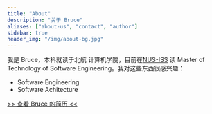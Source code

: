 ```yaml
---
title: "About"
description: "关于 Bruce"
aliases: ["about-us", "contact", "author"]
sidebar: true
header_img: "/img/about-bg.jpg"
---
```



我是 Bruce，本科就读于北航 计算机学院，目前在[NUS-ISS](https://www.iss.nus.edu.sg/) 读 Master of Technology of Software Engineering。我对这些东西很感兴趣：

- Software Engineering
- Software Achitecture

[>> 查看 Bruce 的简历 <<](https://www.chengtion.top/)

